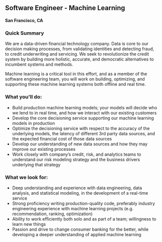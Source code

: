 ## Software Engineer - Machine Learning
#### San Francisco, CA

### Quick Summary
We are a data-driven financial technology company. Data is core to our decision making processes, from validating identities and detecting fraud, to credit underwriting and servicing. We seek to revolutionize the credit system by building more holistic, accurate, and democratic alternatives to incumbent systems and methods.

Machine learning is a critical tool in this effort, and as a member of the software engineering team, you will work on building, optimizing, and supporting these machine learning systems both offline and real time.

### What you'll do:
+ Build production machine learning models; your models will decide who we lend to in real time, and how we interact with our existing customers
+ Develop the core decisioning service supporting our machine learning models in production
+ Optimize the decisioning service with respect to the accuracy of the underlying models, the latency of different 3rd party data sources, and the expected financial cost of those data sources
+ Develop our understanding of new data sources and how they may improve our existing processes
+ Work closely with company’s credit, risk, and analytics teams to understand our risk modeling strategy and the business drivers underlying that strategy

### What we look for:
+ Deep understanding and experience with data engineering, data analysis, and statistical modeling, in the development of a real-time service
+ Strong proficiency writing production-quality code, preferably industry engineering experience with machine learning projects (e.g. recommendation, ranking, optimization)
+ Ability to work efficiently both solo and as part of a team; willingness to learn new things
+ Passion and drive to change consumer banking for the better, while developing a deeper understanding of applied machine learning
